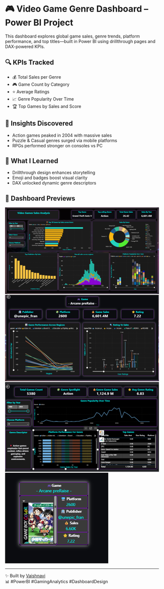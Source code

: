 # 🎮 Video Game Genre Dashboard – Power BI Project

This dashboard explores global game sales, genre trends, platform performance, and top titles—built in Power BI using drillthrough pages and DAX-powered KPIs.

## 🔍 KPIs Tracked
- 💰 Total Sales per Genre
- 🎮 Game Count by Category
- ⭐ Average Ratings
- 📈 Genre Popularity Over Time
- 🏆 Top Games by Sales and Score

## 📘 Insights Discovered
- Action games peaked in 2004 with massive sales
- Puzzle & Casual genres surged via mobile platforms
- RPGs performed stronger on consoles vs PC

## 🧠 What I Learned
- Drillthrough design enhances storytelling
- Emoji and badges boost visual clarity
- DAX unlocked dynamic genre descriptors

## 📸 Dashboard Previews
![Games Dashboard main page](vg_main.png)
![Game details drill through page](Game_details_drillthrough.png)
![Genre details drill through page](Genre_drill_through.png)
![Games tooltip page](Games_tooltip.png)

---

✨ Built by [Vaishnavi](https://www.linkedin.com/in/your-link/)  
📊 #PowerBI #GamingAnalytics #DashboardDesign